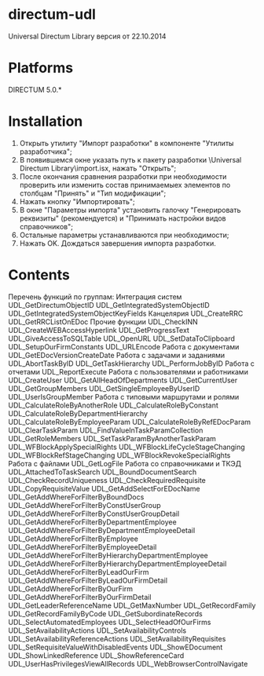 ﻿directum-udl
============

Universal Directum Library версия от 22.10.2014


Platforms
=========

DIRECTUM 5.0.*


Installation
============

1. Открыть утилиту "Импорт разработки" в компоненте "Утилиты разработчика";
2. В появившемся окне указать путь к пакету разработки \Universal Directum Library\import.isx, нажать "Открыть";
3. После окончания сравнения разработки при необходимости проверить или изменить состав принимаемыех элементов по столбцам 
   "Принять" и "Тип модификации";
4. Нажать кнопку "Импортировать";
5. В окне "Параметры импорта" установить галочку "Генерировать реквизиты" (рекомендуется) и "Принимать настройки видов 
   справочников"; 
6. Остальные параметры устанавливаются при необходимости; 
7. Нажать OK. Дождаться завершения импорта разработки.


Contents
========

Перечень функций по группам:
  Интеграция систем
    UDL_GetDirectumObjectID
    UDL_GetIntegratedSystemObjectID
    UDL_GetIntegratedSystemObjectKeyFields
  Канцелярия
    UDL_CreateRRC
    UDL_GetRRCListOnEDoc
  Прочие функции
    UDL_CheckINN
    UDL_CreateWEBAccessHyperlink
    UDL_GetProgressText
    UDL_GiveAccessToSQLTable
    UDL_OpenURL
    UDL_SetDataToClipboard
    UDL_SetupOurFirmConstants
    UDL_URLEncode
  Работа с документами
    UDL_GetEDocVersionCreateDate
  Работа с задачами и заданиями
    UDL_AbortTaskByID
    UDL_GetTaskHierarchy
    UDL_PerformJobByID
  Работа с отчетами
    UDL_ReportExecute
  Работа с пользователями и работниками
    UDL_CreateUser
    UDL_GetAllHeadOfDepartments
    UDL_GetCurrentUser
    UDL_GetGroupMembers
    UDL_GetSingleEmployeeByUserID
    UDL_UserIsGroupMember
  Работа с типовыми маршрутами и ролями
    UDL_CalculateRoleByAnotherRole
    UDL_CalculateRoleByConstant
    UDL_CalculateRoleByDepartmentHierarchy
    UDL_CalculateRoleByEmployeeParam
    UDL_CalculateRoleByRefEDocParam
    UDL_ClearTaskParam
    UDL_FindValueInTaskParamCollection
    UDL_GetRoleMembers
    UDL_SetTaskParamByAnotherTaskParam
    UDL_WFBlockApplySpecialRights
    UDL_WFBlockLifeCycleStageChanging
    UDL_WFBlockRefStageChanging
    UDL_WFBlockRevokeSpecialRights
  Работа с файлами
    UDL_GetLogFile
  Работа со справочниками и ТКЭД
    UDL_AttachedToTaskSearch
    UDL_BoundDocumentSearch
    UDL_CheckRecordUniqueness
    UDL_CheckRequiredRequisite
    UDL_CopyRequisiteValue
    UDL_GetAddSelectForEDocName
    UDL_GetAddWhereForFilterByBoundDocs
    UDL_GetAddWhereForFilterByConstUserGroup
    UDL_GetAddWhereForFilterByConstUserGroupDetail
    UDL_GetAddWhereForFilterByDepartmentEmployee
    UDL_GetAddWhereForFilterByDepartmentEmployeeDetail
    UDL_GetAddWhereForFilterByEmployee
    UDL_GetAddWhereForFilterByEmployeeDetail
    UDL_GetAddWhereForFilterByHierarchyDepartmentEmployee
    UDL_GetAddWhereForFilterByHierarchyDepartmentEmployeeDetail
    UDL_GetAddWhereForFilterByLeadOurFirm
    UDL_GetAddWhereForFilterByLeadOurFirmDetail
    UDL_GetAddWhereForFilterByOurFirm
    UDL_GetAddWhereForFilterByOurFirmDetail
    UDL_GetLeaderReferenceName
    UDL_GetMaxNumber
    UDL_GetRecordFamily
    UDL_GetRecordFamilyByCode
    UDL_GetSubordinateRecords
    UDL_SelectAutomatedEmployees
    UDL_SelectHeadOfOurFirms
    UDL_SetAvailabilityActions
    UDL_SetAvailabilityControls
    UDL_SetAvailabilityReferenceActions
    UDL_SetAvailabilityRequisites
    UDL_SetRequisiteValueWithDisabledEvents
    UDL_ShowEDocument
    UDL_ShowLinkedReference
    UDL_ShowReferenceCard
    UDL_UserHasPrivilegesViewAllRecords
    UDL_WebBrowserControlNavigate